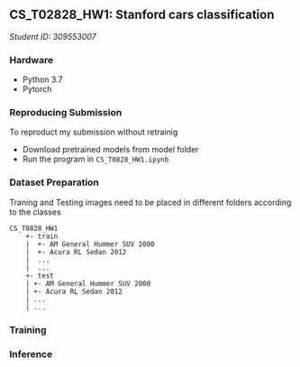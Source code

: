## CS_T02828_HW1: Stanford cars classification
*Student ID: 309553007*

### Hardware
* Python 3.7
* Pytorch

### Reproducing Submission
To reproduct my submission without retrainig
* Download pretrained models from model folder
* Run the program in ```CS_T0828_HW1.ipynb```

### Dataset Preparation
Traning and Testing images need to be placed in different folders according to the classes
```
CS_T0828_HW1
    +- train
    |  +- AM General Hummer SUV 2000
    |  +- Acura RL Sedan 2012
    |  ...
    |  ...
    +- test
    | +- AM General Hummer SUV 2000
    | +- Acura RL Sedan 2012
    | ...
    | ...
```

### Training


### Inference

